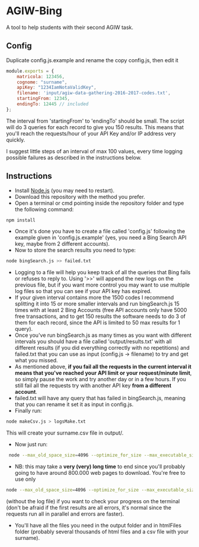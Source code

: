 # AGIW-Bing
A tool to help students with their second AGIW task.

## Config
Duplicate config.js.example and rename the copy config.js, then edit it
```javascript
module.exports = {
    matricola: 123456,
    cognome: "surname",
    apiKey: "1234IamNotaValidKey",
    filename: 'input/agiw-data-gathering-2016-2017-codes.txt',
    startingFrom: 12345,
    endingTo: 12445 // included
};
```
The interval from 'startingFrom' to 'endingTo' should be small. The script will do 3 queries for each record to give you 150 results. This means that you'll reach the requests/hour of your API Key and/or IP address very quickly.

I suggest little steps of an interval of max 100 values, every time logging possible failures as described in the instructions below. 

## Instructions
 * Install [Node.js](https://nodejs.org/) (you may need to restart).
 * Download this repository with the method you prefer. 
 * Open a terminal or cmd pointing inside the repository folder and type the following command:
 
 ```bash
 npm install
 ```
 
 * Once it's done you have to create a file called 'config.js' following the example given in 'config.js.example' (yes, you need a Bing Search API key, maybe from 2 different accounts).
 * Now to store the search results you need to type: 
 
 ```bash
 node bingSearch.js >> failed.txt
 ```
 
 * Logging to a file will help you keep track of all the queries that Bing fails or refuses to reply to. Using '>>' will append the new logs on the previous file, but if you want more control you may want to use multiple log files so that you can see if your API key has expired.
 * If your given interval contains more the 1500 codes I recommend splitting it into 15 or more smaller intervals and run  bingSearch.js 15 times with at least 2 Bing Accounts (free API accounts only have 5000 free transactions, and to get 150 results the software needs to do 3 of them for each record, since the API is limited to 50 max results for 1 query).
 * Once you've run bingSearch.js as many times as you want with different intervals you should have a file called 'output/results.txt' with all different results (if you did everything correctly with no repetitions) and failed.txt that you can use as input (config.js -> filename) to try and get what you missed. 
 * As mentioned above, **if you fail all the requests in the current interval it means that you've reached your API limit or your request/minute limit**, so simply pause the work and try another day or in a few hours. If you still fail all the requests try with another API key **from a different account**. 
 * failed.txt will have any query that has failed in bingSearch.js, meaning that you can rename it set it as input in config.js.
 * Finally run: 
 
 ```bash
 node makeCsv.js > logsMake.txt
 ```
  This will create your surname.csv file in output/. 
 * Now just run:
 ```bash
  node --max_old_space_size=4096 --optimize_for_size --max_executable_size=4096 --stack_size=4096 getPages.js  > logsGet.txt
 ```
 
 * NB: this may take a **very (very) long time** to end since you'll probably going to have around 800.000 web pages to download. You're free to use only 
 
 ```bash
 node --max_old_space_size=4096 --optimize_for_size --max_executable_size=4096 --stack_size=4096 getPages.js 
 ```
 
  (without the log file) if you want to check your progress on the terminal (don't be afraid if the first results are all errors, it's normal since the requests run all in parallel and errors are faster).
 * You'll have all the files you need in the output folder and in htmlFiles folder (probably several thousands of html files and a csv file with your surname).

